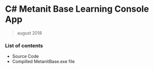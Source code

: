 # C# Metanit Base Learning Console App

> august 2018

### List of contents
+ Source Code
+ Compilled MetanitBase.exe file


